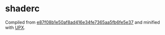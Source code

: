 # shaderc

Compiled from [e87f08b1e50af8ad416e34fe7365aa5fb6fe5e37](https://github.com/bkaradzic/bgfx/tree/e87f08b1e50af8ad416e34fe7365aa5fb6fe5e37) and minified with [UPX](https://upx.github.io/).